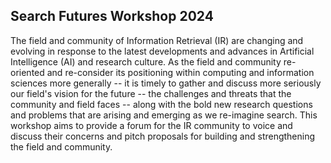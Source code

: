 ## Search Futures Workshop 2024

The field and community of Information Retrieval (IR) are changing and evolving in response to the latest developments and advances in Artificial Intelligence (AI) and research culture. As the field and community re-oriented and re-consider its positioning within computing and information sciences more generally -- it is timely to gather and discuss more seriously our field's vision for the future -- the challenges and threats that the community and field faces -- along with the bold new research questions and problems that are arising and emerging as we re-imagine search. This workshop aims to provide a forum for the IR community to voice and discuss their concerns and pitch proposals for building and strengthening the field and community.


